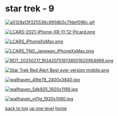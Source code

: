 # star trek - 9
[![a5128a13f325536c9958b5c7fdef096c.gif](/mobile/star%20trek/a5128a13f325536c9958b5c7fdef096c.gif "a5128a13f325536c9958b5c7fdef096c.gif")](https://raw.githubusercontent.com/buckmanc/wallpapers/main/mobile/star%20trek/a5128a13f325536c9958b5c7fdef096c.gif)

[![LCARS-2021-iPhone-XR-11-12-Picard.png](/mobile/star%20trek/LCARS-2021-iPhone-XR-11-12-Picard.png "LCARS-2021-iPhone-XR-11-12-Picard.png")](https://raw.githubusercontent.com/buckmanc/wallpapers/main/mobile/star%20trek/LCARS-2021-iPhone-XR-11-12-Picard.png)

[![LCARS_iPhoneXsMax.png](/mobile/star%20trek/LCARS_iPhoneXsMax.png "LCARS_iPhoneXsMax.png")](https://raw.githubusercontent.com/buckmanc/wallpapers/main/mobile/star%20trek/LCARS_iPhoneXsMax.png)

[![LCARS_TNG_Janeway_iPhoneXsMax.png](/mobile/star%20trek/LCARS_TNG_Janeway_iPhoneXsMax.png "LCARS_TNG_Janeway_iPhoneXsMax.png")](https://raw.githubusercontent.com/buckmanc/wallpapers/main/mobile/star%20trek/LCARS_TNG_Janeway_iPhoneXsMax.png)

[![RDT_20250217_1934207516138501620954966.png](/mobile/star%20trek/RDT_20250217_1934207516138501620954966.png "RDT_20250217_1934207516138501620954966.png")](https://raw.githubusercontent.com/buckmanc/wallpapers/main/mobile/star%20trek/RDT_20250217_1934207516138501620954966.png)

[![Star Trek Red Alert Best ever version mobile.png](/mobile/star%20trek/Star%20Trek%20Red%20Alert%20Best%20ever%20version%20mobile.png "Star Trek Red Alert Best ever version mobile.png")](https://raw.githubusercontent.com/buckmanc/wallpapers/main/mobile/star%20trek/Star%20Trek%20Red%20Alert%20Best%20ever%20version%20mobile.png)

[![wallhaven_49le78_2400x3840.jpg](/mobile/star%20trek/wallhaven_49le78_2400x3840.jpg "wallhaven_49le78_2400x3840.jpg")](https://raw.githubusercontent.com/buckmanc/wallpapers/main/mobile/star%20trek/wallhaven_49le78_2400x3840.jpg)

[![wallhaven_5dk925_1920x1199.jpg](/mobile/star%20trek/wallhaven_5dk925_1920x1199.jpg "wallhaven_5dk925_1920x1199.jpg")](https://raw.githubusercontent.com/buckmanc/wallpapers/main/mobile/star%20trek/wallhaven_5dk925_1920x1199.jpg)

[![wallhaven_yjl1lg_1920x1080.jpg](/mobile/star%20trek/wallhaven_yjl1lg_1920x1080.jpg "wallhaven_yjl1lg_1920x1080.jpg")](https://raw.githubusercontent.com/buckmanc/wallpapers/main/mobile/star%20trek/wallhaven_yjl1lg_1920x1080.jpg)


</p>
</details>


[back to top](#)
[up one level](/mobile/README.MD)
[home](/)
